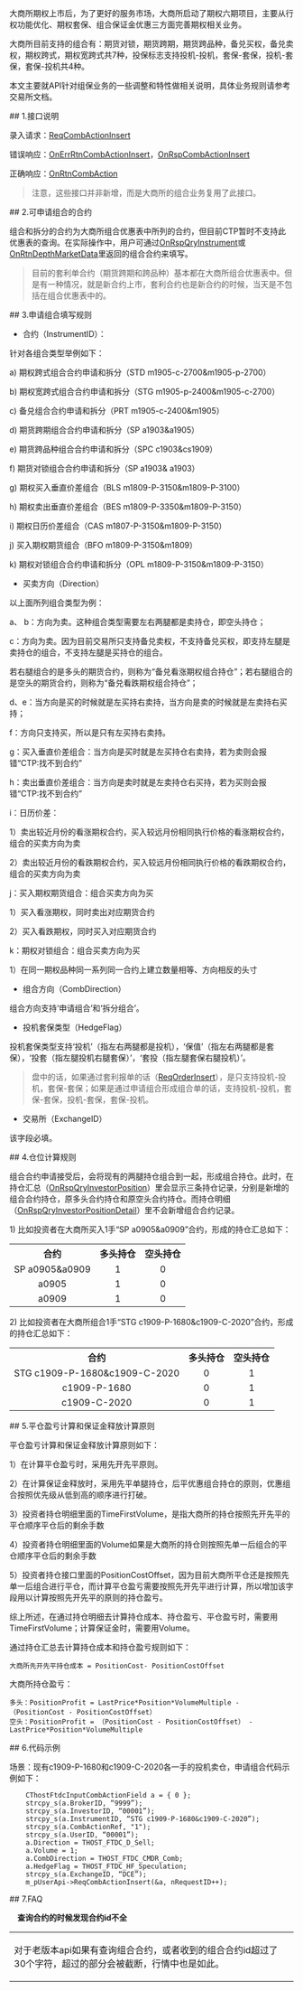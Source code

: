 <p>大商所期权上市后，为了更好的服务市场，大商所启动了期权六期项目，主要从行权功能优化、期权套保、组合保证金优惠三方面完善期权相关业务。</p>
<p>大商所目前支持的组合有：期货对锁，期货跨期，期货跨品种，备兑买权，备兑卖权，期权跨式，期权宽跨式共7种，投保标志支持投机-投机，套保-套保，投机-套保，套保-投机共4种。</p>
<p>本文主要就API针对组保业务的一些调整和特性做相关说明，具体业务规则请参考交易所文档。</p>
<span class="anchor" id="800f7737-d162-4329-877d-b9c3ff7b4c4b"></span>
## 1.接口说明
<p>录入请求：<a href="../../JYJK/CTHOSTFTDCTRADERSPI/REQCOMBACTIONINSERT/">ReqCombActionInsert</a></p>
<p>错误响应：<a href="../../JYJK/CTHOSTFTDCTRADERAPI/ONERRRTNCOMBACTIONINSERT/">OnErrRtnCombActionInsert</a>，<a href="../../JYJK/CTHOSTFTDCTRADERAPI/ONRSPCOMBACTIONINSERT/">OnRspCombActionInsert</a></p>
<p>正确响应：<a href="../../JYJK/CTHOSTFTDCTRADERAPI/ONRTNCOMBACTION/">OnRtnCombAction</a></p>
<blockquote>
<p>注意，这些接口并非新增，而是大商所的组合业务复用了此接口。</p>
</blockquote>
<span class="anchor" id="cf843a1c-a030-45f9-a9d3-4268fe8fb11e"></span>
## 2.可申请组合的合约
<p>组合和拆分的合约为大商所组合优惠表中所列的合约，但目前CTP暂时不支持此优惠表的查询。在实际操作中，用户可通过<a href="../../JYJK/CTHOSTFTDCTRADERAPI/ONRSPQRYINSTRUMENT/">OnRspQryInstrument</a>或<a href="../../HQJK/CTHOSTFTDCMDSPI/ONRTNDEPTHMARKETDATA/">OnRtnDepthMarketData</a>里返回的组合合约来填写。</p>
<blockquote>
<p>目前的套利单合约（期货跨期和跨品种）基本都在大商所组合优惠表中。但是有一种情况，就是新合约上市，套利合约也是新合约的时候，当天是不包括在组合优惠表中的。</p>
</blockquote>
<span class="anchor" id="4f9d755e-ddf0-467f-bdc9-2d4e41856967"></span>
## 3.申请组合填写规则
<ul>
<li>合约（InstrumentID）：</li>
</ul>
<p>针对各组合类型举例如下：</p>
<p>a)  期权跨式组合合约申请和拆分（STD m1905-c-2700&amp;m1905-p-2700）</p>
<p>b)  期权宽跨式组合合约申请和拆分（STG m1905-p-2400&amp;m1905-c-2700）</p>
<p>c)  备兑组合合约申请和拆分（PRT m1905-c-2400&amp;m1905）</p>
<p>d)  期货跨期组合合约申请和拆分（SP a1903&amp;a1905）</p>
<p>e)  期货跨品种组合合约申请和拆分（SPC c1903&amp;cs1909）</p>
<p>f)  期货对锁组合合约申请和拆分（SP a1903&amp; a1903）</p>
<p>g)  期权买入垂直价差组合（BLS m1809-P-3150&amp;m1809-P-3100）</p>
<p>h)  期权卖出垂直价差组合（BES m1809-P-3350&amp;m1809-P-3150）</p>
<p>i)  期权日历价差组合（CAS m1807-P-3150&amp;m1809-P-3150）</p>
<p>j)  买入期权期货组合（BFO m1809-P-3150&amp;m1809）</p>
<p>k)  期权对锁组合合约申请和拆分（OPL m1809-P-3150&amp;m1809-P-3150）</p>
<ul>
<li>买卖方向（Direction）</li>
</ul>
<p>以上面所列组合类型为例：</p>
<p>a、  b：方向为卖。这种组合类型需要左右两腿都是卖持仓，即空头持仓；</p>
<p>c：方向为卖。因为目前交易所只支持备兑卖权，不支持备兑买权，即支持左腿是卖持仓的组合，不支持左腿是买持仓的组合。</p>
<p>若右腿组合的是多头的期货合约，则称为“备兑看涨期权组合持仓”；若右腿组合的是空头的期货合约，则称为“备兑看跌期权组合持仓”；</p>
<p>d、e：当方向是买的时候就是左买持右卖持，当方向是卖的时候就是左卖持右买持；</p>
<p>f：方向只支持买，所以是只有左买持右卖持。</p>
<p>g：买入垂直价差组合：当方向是买时就是左买持仓右卖持，若为卖则会报错“CTP:找不到合约”</p>
<p>h：卖出垂直价差组合：当方向是卖时就是左卖持仓右买持，若为买则会报错“CTP:找不到合约”</p>
<p>i：日历价差：</p>
<p>1）卖出较近月份的看涨期权合约，买入较远月份相同执行价格的看涨期权合约，组合的买卖方向为卖</p>
<p>2）卖出较近月份的看跌期权合约，买入较远月份相同执行价格的看跌期权合约，组合的买卖方向为卖</p>
<p>j：买入期权期货组合：组合买卖方向为买</p>
<p>1）买入看涨期权，同时卖出对应期货合约</p>
<p>2）买入看跌期权，同时买入对应期货合约</p>
<p>k：期权对锁组合：组合买卖方向为买</p>
<p>1）在同一期权品种同一系列同一合约上建立数量相等、方向相反的头寸</p>
<ul>
<li>组合方向（CombDirection）</li>
</ul>
<p>组合方向支持‘申请组合’和‘拆分组合’。</p>
<ul>
<li>投机套保类型（HedgeFlag）</li>
</ul>
<p>投机套保类型支持‘投机’（指左右两腿都是投机），‘保值’（指左右两腿都是套保），‘投套（指左腿投机右腿套保）’，‘套投（指左腿套保右腿投机）’。</p>
<blockquote>
<p>盘中的话，如果通过套利报单的话（<a href="../../JYJK/CTHOSTFTDCTRADERSPI/REQORDERINSERT/">ReqOrderInsert</a>），是只支持投机-投机，套保-套保；如果是通过申请组合形成组合单的话，支持投机-投机，套保-套保，投机-套保，套保-投机。</p>
</blockquote>
<ul>
<li>交易所（ExchangeID）</li>
</ul>
<p>该字段必填。</p>
<span class="anchor" id="6e22803d-b820-446b-9056-093c554a7773"></span>
## 4.仓位计算规则
<p>组合合约申请接受后，会将现有的两腿持仓组合到一起，形成组合持仓。此时，在持仓汇总（<a href="../../JYJK/CTHOSTFTDCTRADERAPI/ONRSPQRYINVESTORPOSITION/">OnRspQryInvestorPosition</a>）里会显示三条持仓记录，分别是新增的组合合约持仓，原多头合约持仓和原空头合约持仓。而持仓明细（<a href="../../JYJK/CTHOSTFTDCTRADERAPI/ONRSPQRYINVESTORPOSITIONDETAIL/">OnRspQryInvestorPositionDetail</a>）里不会新增组合合约记录。</p>
<p>1)  比如投资者在大商所买入1手“SP a0905&amp;a0909”合约，形成的持仓汇总如下：</p>
<table><tr><th style="TEXT-ALIGN: center;">合约</th><th style="TEXT-ALIGN: center;">多头持仓</th><th style="TEXT-ALIGN: center;">空头持仓</th></tr><tr><td style="TEXT-ALIGN: center;">SP a0905&amp;a0909</td>
<td style="TEXT-ALIGN: center;">1</td>
<td style="TEXT-ALIGN: center;">0</td>
</tr>
<tr><td style="TEXT-ALIGN: center;">a0905</td>
<td style="TEXT-ALIGN: center;">1</td>
<td style="TEXT-ALIGN: center;">0</td>
</tr>
<tr><td style="TEXT-ALIGN: center;">a0909</td>
<td style="TEXT-ALIGN: center;">1</td>
<td style="TEXT-ALIGN: center;">0</td>
</tr>
</table>
<p>2)  比如投资者在大商所组合1手“STG c1909-P-1680&amp;c1909-C-2020”合约，形成的持仓汇总如下：</p>
<table><tr><th style="TEXT-ALIGN: center;">合约</th><th style="TEXT-ALIGN: center;">多头持仓</th><th style="TEXT-ALIGN: center;">空头持仓</th></tr><tr><td style="TEXT-ALIGN: center;">STG c1909-P-1680&amp;c1909-C-2020</td>
<td style="TEXT-ALIGN: center;">0</td>
<td style="TEXT-ALIGN: center;">1</td>
</tr>
<tr><td style="TEXT-ALIGN: center;">c1909-P-1680</td>
<td style="TEXT-ALIGN: center;">0</td>
<td style="TEXT-ALIGN: center;">1</td>
</tr>
<tr><td style="TEXT-ALIGN: center;">c1909-C-2020</td>
<td style="TEXT-ALIGN: center;">0</td>
<td style="TEXT-ALIGN: center;">1</td>
</tr>
</table>
<span class="anchor" id="69874e8d-7816-4dee-9a7e-dfadaa03b09a"></span>
## 5.平仓盈亏计算和保证金释放计算原则
<p>平仓盈亏计算和保证金释放计算原则如下：</p>
<p>1）在计算平仓盈亏时，采用先开先平原则。</p>
<p>2）在计算保证金释放时，采用先平单腿持仓，后平优惠组合持仓的原则，优惠组合按照优先级从低到高的顺序进行打破。</p>
<p><span alt="" id="anchor-id-10"></span> </p>
<p>3）投资者持仓明细里面的TimeFirstVolume，是指大商所的持仓按照先开先平的平仓顺序平仓后的剩余手数</p>
<p>4）投资者持仓明细里面的Volume如果是大商所的持仓则按照先单一后组合的平仓顺序平仓后的剩余手数</p>
<p>5）投资者持仓接口里面的PositionCostOffset，因为目前大商所平仓还是按照先单一后组合进行平仓，而计算平仓盈亏需要按照先开先平进行计算，所以增加该字段用以计算按照先开先平的原则的持仓盈亏。</p>
<p>综上所述，在通过持仓明细去计算持仓成本、持仓盈亏、平仓盈亏时，需要用TimeFirstVolume；计算保证金时，需要用Volume。</p>
<p>通过持仓汇总去计算持仓成本和持仓盈亏规则如下：</p>
<pre><code>大商所先开先平持仓成本 = PositionCost- PositionCostOffset
</code></pre>
<p>大商所持仓盈亏：</p>
<pre><code>多头：PositionProfit = LastPrice*Position*VolumeMultiple - 
（PositionCost - PositionCostOffset）
空头：PositionProfit = （PositionCost - PositionCostOffset） - 
LastPrice*Position*VolumeMultiple 
</code></pre>
<span class="anchor" id="f7f29d1b-ed42-4aa7-9564-d74a14494f08"></span>
## 6.代码示例
<p>场景：现有c1909-P-1680和c1909-C-2020各一手的投机卖仓，申请组合代码示例如下：</p>
<pre><code>    CThostFtdcInputCombActionField a = { 0 };
    strcpy_s(a.BrokerID, “9999”);
    strcpy_s(a.InvestorID, “00001”);
    strcpy_s(a.InstrumentID, “STG c1909-P-1680&amp;c1909-C-2020”);
    strcpy_s(a.CombActionRef, "1");
    strcpy_s(a.UserID, “00001”);
    a.Direction = THOST_FTDC_D_Sell;
    a.Volume = 1;
    a.CombDirection = THOST_FTDC_CMDR_Comb;
    a.HedgeFlag = THOST_FTDC_HF_Speculation;
    strcpy_s(a.ExchangeID, “DCE”);
    m_pUserApi-&gt;ReqCombActionInsert(&amp;a, nRequestID++);
</code></pre>
<span class="anchor" id="3705f009-4891-432e-81ca-12104b11282e"></span>
## 7.FAQ
<p><div class="region_i"><p class="region_header" id="region_header_1" style="padding-left: 1em;font-weight : bold;text-indent: 0px;text-align: left;">查询合约的时候发现合约id不全</p><div class="region_panel" id="region_panel_1" style="display:block;"><table><tr><td>
<p>对于老版本api如果有查询组合合约，或者收到的组合合约id超过了30个字符，超过的部分会被截断，行情中也是如此。</p>
</td></tr></table>
</div><p class="region_tail" id="region_tail_1" style="border-top-color:transparent;border-bottom-width:0;"></p></div></p>
